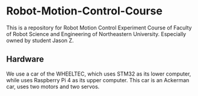 # Robot-Motion-Control-Course
This is a repository for Robot Motion Control Experiment Course of Faculty of Robot Science and Engineering of Northeastern University. Especially owned by student Jason Z.
## Hardware
We use a car of the WHEELTEC, which uses STM32 as its lower computer, while uses Raspberry Pi 4 as its upper computer. This car is an Ackerman car, uses two motors and two servos.